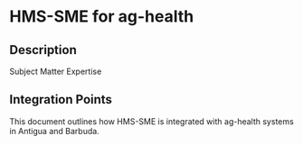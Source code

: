 # HMS-SME for ag-health

## Description

Subject Matter Expertise

## Integration Points

This document outlines how HMS-SME is integrated with ag-health systems in Antigua and Barbuda.
